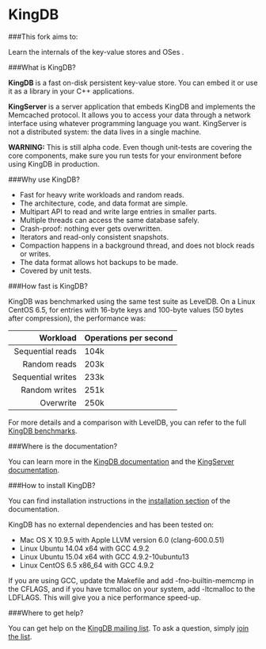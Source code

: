 KingDB
======

###This fork aims to:

Learn the internals of the key-value stores and OSes .


###What is KingDB?

**KingDB** is a fast on-disk persistent key-value store. You can embed it or use it as a library in your C++ applications.

**KingServer** is a server application that embeds KingDB and implements the Memcached protocol. It allows you to access your data through a network interface using whatever programming language you want. KingServer is not a distributed system: the data lives in a single machine.

**WARNING:** This is still alpha code. Even though unit-tests are covering the core components, make sure you run tests for your environment before using KingDB in production.

###Why use KingDB?

- Fast for heavy write workloads and random reads.
- The architecture, code, and data format are simple.
- Multipart API to read and write large entries in smaller parts.
- Multiple threads can access the same database safely.
- Crash-proof: nothing ever gets overwritten.
- Iterators and read-only consistent snapshots.
- Compaction happens in a background thread, and does not block reads or writes.
- The data format allows hot backups to be made.
- Covered by unit tests.

###How fast is KingDB?

KingDB was benchmarked using the same test suite as LevelDB. On a Linux CentOS 6.5, for entries with 16-byte keys and 100-byte values (50 bytes after compression), the performance was:

| Workload            | Operations per second |
| ------------------: | :-------------------- |
|    Sequential reads |                  104k |
|        Random reads |                  203k |
|   Sequential writes |                  233k |
|       Random writes |                  251k |
|           Overwrite |                  250k |

For more details and a comparison with LevelDB, you can refer to the full [KingDB benchmarks](doc/bench/benchmarks.md).

###Where is the documentation?

You can learn more in the [KingDB documentation](doc/kingdb.md) and the [KingServer documentation](doc/kingserver.md).

###How to install KingDB?

You can find installation instructions in the [installation section](doc/kingdb.md#2-how-to-install-kingdb) of the documentation.

KingDB has no external dependencies and has been tested on:

- Mac OS X 10.9.5 with Apple LLVM version 6.0 (clang-600.0.51)
- Linux Ubuntu 14.04 x64 with GCC 4.9.2
- Linux Ubuntu 15.04 x64 with GCC 4.9.2-10ubuntu13
- Linux CentOS 6.5 x86\_64 with GCC 4.9.2

If you are using GCC, update the Makefile and add \-fno\-builtin\-memcmp in the CFLAGS, and if you have tcmalloc on your system, add \-ltcmalloc to the LDFLAGS. This will give you a nice performance speed\-up.

###Where to get help?

You can get help on the [KingDB mailing list](https://groups.google.com/d/forum/kingdb). To ask a question, simply [join the list](https://groups.google.com/d/forum/kingdb/join).
